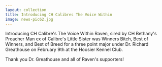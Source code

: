 ```yaml
---
layout: collection
title: Introducing CH Calibres The Voice Within
image: news-pic62.jpg
---
```

Introducing CH Calibre's The Voice Within
 Raven, sired by CH Bethany's Preacher Man ex of Calibre's Little Sister was Winners Bitch, Best of Winners, and Best of Breed for a three point major under Dr. Richard Greathouse on February 9th at the Hoosier Kennel Club. 
 
 Thank you Dr. Greathouse and all of Raven's supporters!
